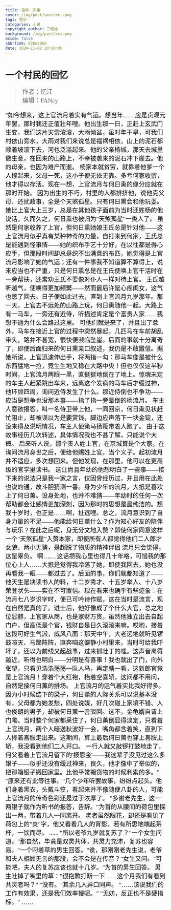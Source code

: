 ```yaml
---
title: 雪华：间章
cover: /img/post/smzcover.png
tags: 雪华
categories: 小说
copyright_author: 三明治
background: /img/post/smz.png
aside: false
abbrlink: 62beb86d
date: 2024-11-02 20:00:00
---
```

<font face="kaiti">

  <h1>一个村民的回忆</h1>
  <font style="color:black;font-size:19px;font-weight:450">
    
  >作者：忆江  
  >编辑：FANcy

  "如今想来，这上官流月着实有气运。想当年……应是贞观元年罢，那时我还正值壮年哩。他出生那一日，正赶上玄武门生变，我们这片天雷滚滚，大雨倾盆，虽时年干旱，可我们村依山旁水，大雨对我们来说总是福祸相依，山上的泥石都顺着坡滚下去，河也泛滥起来。他的父亲杨城，那天去城里做生意，在回来的山路上，不幸被袭来的泥石冲下崖去。他的母亲，也因为难产而逝。
  杨家本就贫穷，就靠着他爹一个人撑起来，父母一死，这小子便无依无靠。多亏何家收留，他才得以存活。现在一想，上官流月与何日熏的缘分应就在那时开始。
  因为出生的不巧，村里的人都排挤他，说他克父母、还扰政事，全是个天煞孤星。只有何日熏会和他玩耍。她比上官大上三岁，总是在其他孩子面前为当时还姓杨的他说话，久而久之，何日熏也被归为"天煞孤星"一类人了。
  虽然是何家收养了上官，但何日熏她娘王氏总是针对他——这上官流月似乎真有某种神奇的力量，自打来到何家，王氏总是能遇到怪事情——她的织布手艺十分好，在以往都是得心应手，但那段时间却总是织不出满意的布匹，她觉得是上官流月影响了她的气运；还有一件事我不知道算不算得上，说来应当也不严重，只是何日熏总是在王氏使唤上官干活时在一旁帮扶，还常劝王氏不要像对仆人一样对待上官。
  王氏越听越气，使唤得更加频繁——然而最后许是心疼闺女，这气也憋了回去。日子便如此过去，直到上官流月九岁那年。那一天，上官去不远处的山路上玩，何日熏随他一起。大路上有一马车，一旁还有近侍，听描述肯定是个富贵人家……我想不通为什么会路过这里。
  可他们就是来了，并且出了意外。马车在接近上官的过程中突然暴起，几匹马在车前胡乱带头，路并不甚宽，很快便濒临坠崖。后面的事就十分离奇了，即使后面归来的何日熏亲口叙述，我仍是不敢置信。据她所说，上官迅速伸出手，将两指一勾：那马车像是被什么东西猛地一拉，竟生生地又稳在大路中央！但也仅仅这半秒时间，上官流月两眼一黑，直挺挺地倒在了地上。惊魂未定的车主人赶紧跳出车来，远离这个发疯的马车后才缓过神，他环顾四周，询问近侍发生了什么。那近侍倒也不争功——应当是想争也没那本事——指了指一旁晕倒的杨流月。
  车主人意欲报答，叫一名侍卫带上他，一同回京，何日熏见状赶忙阻止，却被误以为是要赏钱，脚边应声落下一块金锭，还没来得及说明情况，车主人便策马扬鞭带着人跑了。
  由于这故事经历几次转述，具体情况我也不甚了解，只能说个大概。
  后来听人说，那个贵人姓上官，在京城算是个大家，在询问流月身世之后，便给他赐姓上官，当个义子。起初流月并不适应，多次想回来。但他发现，在那里，他可以在更高级的官学里读书。
  这让尚且年幼的他想明白了一些事——接下来的说法只是我一家之言，仅因曾经历过，并且用在此处也说的通，故斗胆猜测一番。身为少年的流月，大抵是喜欢上了何日薰。设身处地，也并不难猜——年幼时的任何一次帮助都会让感情更加深刻，因为那时的思想是最纯洁的。想我十岁时，也正是……啊，扯远哩。总之，流月意识到了自身力量的不足——他能给何日薰什么？作为知心好友的陪伴与玩乐？在此之后呢，身无分文地入赘？即使何家同意这样一个"天煞孤星"入赘本家，即使所有人都觉得他们二人郎才女貌、两小无猜，是超脱了物质的精神伴侣
  流月只会觉得，这是辜负。
  啊….…这话攒我心里也得几十年咯，可惜我的那位心上人……大抵是觉得我冷落了她，即使我回去，她也没再看我一眼——都过去了。后面的事，你们就都知道了——他天生是块读书人的料，十二岁秀才、十五岁举人、十八岁荣登状头——实在不可置信。现在看来也确乎有些迹象：在流月七八岁识字时，便已可吟诗作赋，这在当时是流言，现在自然是真的了。进士后，他好像成了个什么大官，总之地位显赫，上官家从商，也是家财万贯，虽然他独立出去自起门户，但高低是个官，钱财自是日久滚滚来嘛。哎哟，接着这段可好生气派，威风八面：那天中午，大老远地就听见锣鼓喧天、马蹄阵阵，直奔咱这僻静小村里来，当时可给我吓坏了，还以为前线又起战事，过来抓壮丁的哩。这声音离得越近，听得也明白——分明是有喜事！我也就出了门，向外张望，只看见浩浩荡荡一队人马，再定睛一看，这新郎官竟是上官流月！穿着个大红袍，抬着空喜轿，这问都不用问，自然是接何日薰的排场。
  上官流月的运气着实比我好得多。因为小时候结下的梁子，何日薰的人际关系可以说基本没有，父母都为她发愁，四处说媒，好几次碰上家境不错、人也俊朗的男子，却被何日薰一言驳回。这不，金龟婿自请上门嘞。当时整个何家都呆住了，何日薰倒显得淡定，只看着上官流月，两个人暗送秋波好一会，嘴角都含着笑，直到下人捧着喜服走出来。这期间，算上最后何日薰也穿上喜服上轿，我没看到他们二人开口。
  一行人就又敲锣打鼓地走了，何父看着上官流月留下的'报恩金'——我这辈子没见过这么多银子——似乎还没有缓过神来，良久，他才像中了举似的，把那箱银子搬回家里。比他平常搬货物的时候利索的多。"
  "原来还有此等往事。"几个少年听罢故事，纷纷点起头。他们身着黑衣，头戴斗笠，看起来并不像随便八卦的人，可能上官流月的传奇色彩还是过于浓厚了。
  "多谢老先生，这一两银子就作为听书的报答，告辞。"为首的从腰间的荷包里探出一两，带着几人一同离开。
  老者虽然眼花，却还是看见了荷包上的"炎"字，他又看看几人的背影，若有所思地端起茶杯，一饮而尽。
  ......
  "所以老爷九岁就复苏了？"一个女生问道。"那自然，毕竟是双灵共体，共灵力充沛，复苏也容易。"一个叼着草的男生回答。"诶，那刚刚老先生说，老爷和夫人相顾无言的那段，会不会是在传音？"女生又问。"可能吧，夫人的复苏应该也就十几岁。"为首的男生回答。
  男生吐掉了嘴里的草："很抱歉打断一下……这个月我们有看到共灵者吗？"
  "没有。"其余几人异口同声。
  "……该说我们的工作有效果，还是我们效率慢呢。"
  "无妨，反正也不是硬指标。"
  ……
  </font>
</font> 